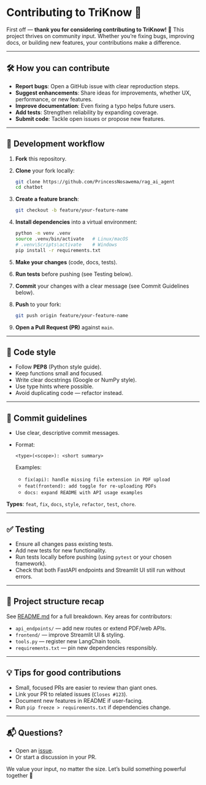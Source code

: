 # Contributing to **TriKnow** 🤝

First off — **thank you for considering contributing to TriKnow!** 🎉
This project thrives on community input. Whether you’re fixing bugs, improving docs, or building new features, your contributions make a difference.

---

## 🛠️ How you can contribute

* **Report bugs**: Open a GitHub issue with clear reproduction steps.
* **Suggest enhancements**: Share ideas for improvements, whether UX, performance, or new features.
* **Improve documentation**: Even fixing a typo helps future users.
* **Add tests**: Strengthen reliability by expanding coverage.
* **Submit code**: Tackle open issues or propose new features.

---

## 🔄 Development workflow

1. **Fork** this repository.
2. **Clone** your fork locally:

   ```bash
   git clone https://github.com/PrincessNosawema/rag_ai_agent
   cd chatbot
   ```
3. **Create a feature branch**:

   ```bash
   git checkout -b feature/your-feature-name
   ```
4. **Install dependencies** into a virtual environment:

   ```bash
   python -m venv .venv
   source .venv/bin/activate   # Linux/macOS
   # .venv\Scripts\activate    # Windows
   pip install -r requirements.txt
   ```
5. **Make your changes** (code, docs, tests).
6. **Run tests** before pushing (see Testing below).
7. **Commit** your changes with a clear message (see Commit Guidelines below).
8. **Push** to your fork:

   ```bash
   git push origin feature/your-feature-name
   ```
9. **Open a Pull Request (PR)** against `main`.

---

## 🎨 Code style

* Follow **PEP8** (Python style guide).
* Keep functions small and focused.
* Write clear docstrings (Google or NumPy style).
* Use type hints where possible.
* Avoid duplicating code — refactor instead.

---

## 📝 Commit guidelines

* Use clear, descriptive commit messages.
* Format:

  ```
  <type>(<scope>): <short summary>
  ```

  Examples:

  * `fix(api): handle missing file extension in PDF upload`
  * `feat(frontend): add toggle for re-uploading PDFs`
  * `docs: expand README with API usage examples`

**Types**: `feat`, `fix`, `docs`, `style`, `refactor`, `test`, `chore`.

---

## ✅ Testing

* Ensure all changes pass existing tests.
* Add new tests for new functionality.
* Run tests locally before pushing (using `pytest` or your chosen framework).
* Check that both FastAPI endpoints and Streamlit UI still run without errors.

---

## 📂 Project structure recap

See [README.md](README.md#project-structure--important-files-) for a full breakdown. Key areas for contributors:

* `api_endpoints/` — add new routes or extend PDF/web APIs.
* `frontend/` — improve Streamlit UI & styling.
* `tools.py` — register new LangChain tools.
* `requirements.txt` — pin new dependencies responsibly.

---

## 💡 Tips for good contributions

* Small, focused PRs are easier to review than giant ones.
* Link your PR to related issues (`Closes #123`).
* Document new features in README if user-facing.
* Run `pip freeze > requirements.txt` if dependencies change.

---

## 📬 Questions?

* Open an [issue](../../issues).
* Or start a discussion in your PR.

We value your input, no matter the size.
Let’s build something powerful together 🚀